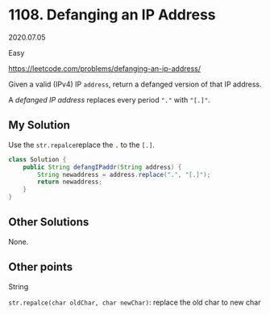 # 1108. Defanging an IP Address

2020.07.05

Easy

https://leetcode.com/problems/defanging-an-ip-address/

Given a valid (IPv4) IP `address`, return a defanged version of that IP address.

A *defanged IP address* replaces every period `"."` with `"[.]"`.

## My Solution

Use the `str.repalce`replace the `.` to the `[.]`.

```java
class Solution {
    public String defangIPaddr(String address) {
        String newaddress = address.replace(".", "[.]");
        return newaddress;
    }
}
```

## Other Solutions

None.

## Other points

String

`str.repalce(char oldChar, char newChar)`: replace the old char to new char



